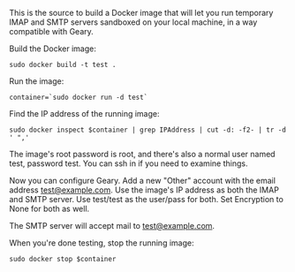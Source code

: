 This is the source to build a Docker image that will let you run temporary IMAP
and SMTP servers sandboxed on your local machine, in a way compatible with
Geary.

Build the Docker image:

    sudo docker build -t test .

Run the image:

    container=`sudo docker run -d test`

Find the IP address of the running image:

    sudo docker inspect $container | grep IPAddress | cut -d: -f2- | tr -d ' ",'

The image's root password is root, and there's also a normal user named test,
password test.  You can ssh in if you need to examine things.

Now you can configure Geary.  Add a new "Other" account with the email address
<test@example.com>.  Use the image's IP address as both the IMAP and SMTP
server.  Use test/test as the user/pass for both.  Set Encryption to None for
both as well.

The SMTP server will accept mail to <test@example.com>.

When you're done testing, stop the running image:

    sudo docker stop $container
